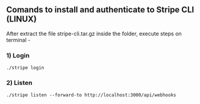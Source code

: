 ## Comands to install and authenticate to Stripe CLI (LINUX)

After extract the file stripe-cli.tar.gz inside the folder, execute steps on terminal -

### 1) Login
```
./stripe login
```

### 2) Listen
```
./stripe listen --forward-to http://localhost:3000/api/webhooks
```